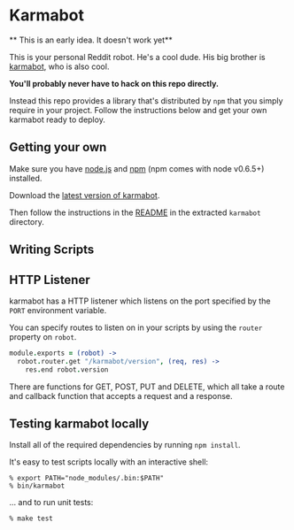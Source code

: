 # Karmabot 

** This is an early idea. It doesn't work yet**

This is your personal Reddit robot. He's a cool dude. His big brother is 
[karmabot](http://karmabot.kyleconroy.com/), who is also cool.

**You'll probably never have to hack on this repo directly.**

Instead this repo provides a library that's distributed by `npm` that you
simply require in your project. Follow the instructions below and get your own
karmabot ready to deploy.

## Getting your own

Make sure you have [node.js][nodejs] and [npm][npmjs] (npm comes with node v0.6.5+) installed.

Download the [latest version of karmabot][karmabot-latest].

Then follow the instructions in the [README][readme] in the extracted `karmabot`
directory.

[nodejs]: http://nodejs.org
[npmjs]: http://npmjs.org
[karmabot-latest]: https://kyleconroy.com/kyleconroy/karmabot/downloads
[readme]: https://kyleconroy.com/kyleconroy/kyleconroy/blob/master/src/templates/README.md

## Writing Scripts

## HTTP Listener

karmabot has a HTTP listener which listens on the port specified by the `PORT`
environment variable.

You can specify routes to listen on in your scripts by using the `router`
property on `robot`.

```coffeescript
module.exports = (robot) ->
  robot.router.get "/karmabot/version", (req, res) ->
    res.end robot.version
```

There are functions for GET, POST, PUT and DELETE, which all take a route and
callback function that accepts a request and a response.

## Testing karmabot locally

Install all of the required dependencies by running `npm install`.

It's easy to test scripts locally with an interactive shell:

    % export PATH="node_modules/.bin:$PATH"
    % bin/karmabot

... and to run unit tests:

    % make test

